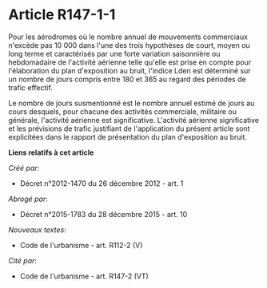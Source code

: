 # Article R147-1-1

Pour les aérodromes où le nombre annuel de mouvements commerciaux n'excède pas 10 000 dans l'une des trois hypothèses de
court, moyen ou long terme et caractérisés par une forte variation saisonnière ou hebdomadaire de l'activité aérienne telle
qu'elle est prise en compte pour l'élaboration du plan d'exposition au bruit, l'indice Lden est déterminé sur un nombre de
jours compris entre 180 et 365 au regard des périodes de trafic effectif.

Le nombre de jours susmentionné est le nombre annuel estimé de jours au cours desquels, pour chacune des activités
commerciale, militaire ou générale, l'activité aérienne est significative. L'activité aérienne significative et les
prévisions de trafic justifiant de l'application du présent article sont explicitées dans le rapport de présentation du plan
d'exposition au bruit.

**Liens relatifs à cet article**

_Créé par_:

  - Décret n°2012-1470 du 26 décembre 2012 - art. 1

_Abrogé par_:

  - Décret n°2015-1783 du 28 décembre 2015 - art. 10

_Nouveaux textes_:

  - Code de l'urbanisme - art. R112-2 (V)

_Cité par_:

  - Code de l'urbanisme - art. R147-2 (VT)
